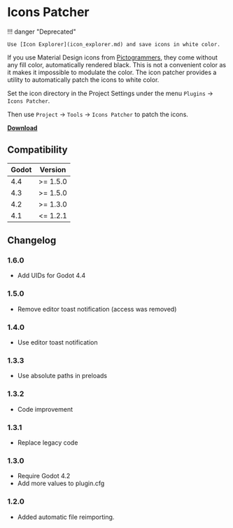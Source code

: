 # Icons Patcher

!!! danger "Deprecated"

    Use [Icon Explorer](icon_explorer.md) and save icons in white color.

If you use Material Design icons from [Pictogrammers](https://pictogrammers.com/library/mdi/), they come without any fill color, automatically rendered black. This is not a convenient color as it makes it impossible to modulate the color. The icon patcher provides a utility to automatically patch the icons to white color.

Set the icon directory in the Project Settings under the menu `Plugins` -> `Icons Patcher`.

Then use `Project` -> `Tools` -> `Icons Patcher` to patch the icons.

[**Download**](https://github.com/kenyoni-software/godot-addons/releases)

## Compatibility

| Godot | Version  |
|-------|----------|
| 4.4   | >= 1.5.0 |
| 4.3   | >= 1.5.0 |
| 4.2   | >= 1.3.0 |
| 4.1   | <= 1.2.1 |

## Changelog

### 1.6.0

- Add UIDs for Godot 4.4

### 1.5.0

- Remove editor toast notification (access was removed)

### 1.4.0

- Use editor toast notification

### 1.3.3

- Use absolute paths in preloads

### 1.3.2

- Code improvement

### 1.3.1

- Replace legacy code

### 1.3.0

- Require Godot 4.2
- Add more values to plugin.cfg

### 1.2.0

- Added automatic file reimporting.
